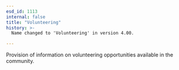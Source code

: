 ```yaml
---
esd_id: 1113
internal: false
title: "Volunteering"
history: >-
  Name changed to 'Volunteering' in version 4.00.

---
```


Provision of information on volunteering opportunities available in the community.

